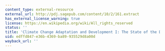 ```yaml
---
content_type: external-resource
external_url: http://pdj.sagepub.com/content/10/2/161.extract
has_external_license_warning: true
license: https://en.wikipedia.org/wiki/All_rights_reserved
status: ''
title: 'Climate Change Adaptation and Development I: The State of the Debate'
uid: edffd847-e36b-4369-ba89-935529d8a00d
wayback_url: ''
---
```

